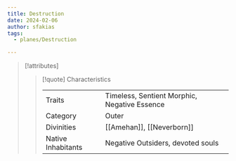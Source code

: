 ```yaml
---
title: Destruction
date: 2024-02-06
author: sfakias
tags:
  - planes/Destruction

---
```

> [!attributes]
> 
> > [!quote] Characteristics
> >
> > | | |
> > | --- | --- |
> > | Traits |  Timeless, Sentient Morphic, Negative Essence |
> > | Category |  Outer |
> > | Divinities |  [[Amehan]], [[Neverborn]] |
> > | Native Inhabitants |  Negative Outsiders, devoted souls |